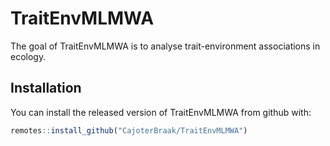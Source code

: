 # TraitEnvMLMWA

<!-- badges: start -->
<!-- badges: end -->

The goal of TraitEnvMLMWA is to analyse trait-environment associations in ecology.

## Installation

You can install the released version of TraitEnvMLMWA from github with:

``` r
remotes::install_github("CajoterBraak/TraitEnvMLMWA")
```

